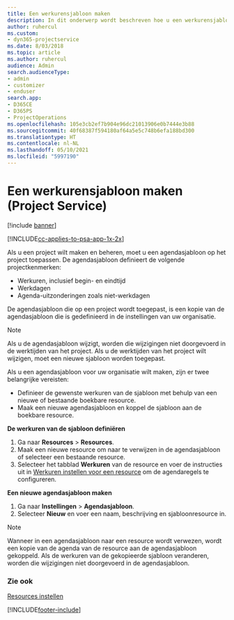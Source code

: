 ```yaml
---
title: Een werkurensjabloon maken
description: In dit onderwerp wordt beschreven hoe u een werkurensjabloon kunt maken in Project Service.
author: ruhercul
ms.custom:
- dyn365-projectservice
ms.date: 8/03/2018
ms.topic: article
ms.author: ruhercul
audience: Admin
search.audienceType:
- admin
- customizer
- enduser
search.app:
- D365CE
- D365PS
- ProjectOperations
ms.openlocfilehash: 105e3cb2ef7b904e96dc21013906e0b7444e3b88
ms.sourcegitcommit: 40f68387f594180af64a5e5c748b6efa188bd300
ms.translationtype: HT
ms.contentlocale: nl-NL
ms.lasthandoff: 05/10/2021
ms.locfileid: "5997190"
---
```

# <a name="create-a-work-hours-template-project-service"></a>Een werkurensjabloon maken (Project Service)

[!include [banner](../includes/psa-now-project-operations.md)]

[!INCLUDE[cc-applies-to-psa-app-1x-2x](../includes/cc-applies-to-psa-app-3x.md)]

Als u een project wilt maken en beheren, moet u een agendasjabloon op het project toepassen. De agendasjabloon definieert de volgende projectkenmerken:

- Werkuren, inclusief begin- en eindtijd
- Werkdagen
- Agenda-uitzonderingen zoals niet-werkdagen

De agendasjabloon die op een project wordt toegepast, is een kopie van de agendasjabloon die is gedefinieerd in de instellingen van uw organisatie.

> [!NOTE]
> Als u de agendasjabloon wijzigt, worden die wijzigingen niet doorgevoerd in de werktijden van het project. Als u de werktijden van het project wilt wijzigen, moet een nieuwe sjabloon worden toegepast.

Als u een agendasjabloon voor uw organisatie wilt maken, zijn er twee belangrijke vereisten:

- Definieer de gewenste werkuren van de sjabloon met behulp van een nieuwe of bestaande boekbare resource.
- Maak een nieuwe agendasjabloon en koppel de sjabloon aan de boekbare resource.

**De werkuren van de sjabloon definiëren**

1. Ga naar **Resources** \> **Resources**.
2. Maak een nieuwe resource om naar te verwijzen in de agendasjabloon of selecteer een bestaande resource.
3. Selecteer het tabblad **Werkuren** van de resource en voer de instructies uit in [Werkuren instellen voor een resource](/dynamics365/field-service/set-work-hours-resource.md) om de agendaregels te configureren.

**Een nieuwe agendasjabloon maken**

1. Ga naar **Instellingen** \> **Agendasjabloon**.
2. Selecteer **Nieuw** en voer een naam, beschrijving en sjabloonresource in.


> [!NOTE]
> Wanneer in een agendasjabloon naar een resource wordt verwezen, wordt een kopie van de agenda van de resource aan de agendasjabloon gekoppeld. Als de werkuren van de gekopieerde sjabloon veranderen, worden die wijzigingen niet doorgevoerd in de agendasjabloon.


### <a name="see-also"></a>Zie ook  
 [Resources instellen](../psa/set-up-resources.md)


[!INCLUDE[footer-include](../includes/footer-banner.md)]
